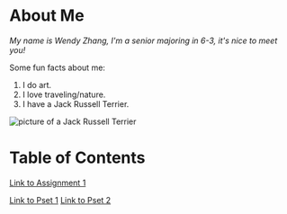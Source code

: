 # About Me
*My name is Wendy Zhang, I'm a senior majoring in 6-3, it's nice to meet you!*

Some fun facts about me:
1. I do art.
2. I love traveling/nature.
3. I have a Jack Russell Terrier.

![picture of a Jack Russell Terrier](https://www.zooplus.fr/magazine/wp-content/uploads/2018/09/Jack-Russell-gl%C3%BCcklich.jpg)


# Table of Contents
[Link to Assignment 1](assignments/assignment1.md)

[Link to Pset 1](psets/pset1.md)
[Link to Pset 2](psets/pset2.md)
